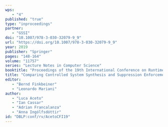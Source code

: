 ```yaml
---
wps: 
   - "4"
published: "true"
type: "inproceedings"
partner: 
   - "GSSI"
doi: "10.1007/978-3-030-32079-9_9"
url: "https://doi.org/10.1007/978-3-030-32079-9_9"
year: 2019
publisher: "Springer"
pages: "148-164"
volume: "11757"
series: "Lecture Notes in Computer Science"
booktitle: "Proceedings of the 19th International Conference on Runtime Verification (RV 2019)"
title: "Comparing Controlled System Synthesis and Suppression Enforcement"
editor: 
   - "Bernd Finkbeiner"
   - "Leonardo Mariani"
author: 
   - "Luca Aceto"
   - "Ian Cassar"
   - "Adrian Francalanza"
   - "Anna Ingólfsdóttir"
id: "DBLP:conf/rv/AcetoCFI19"
---
```

